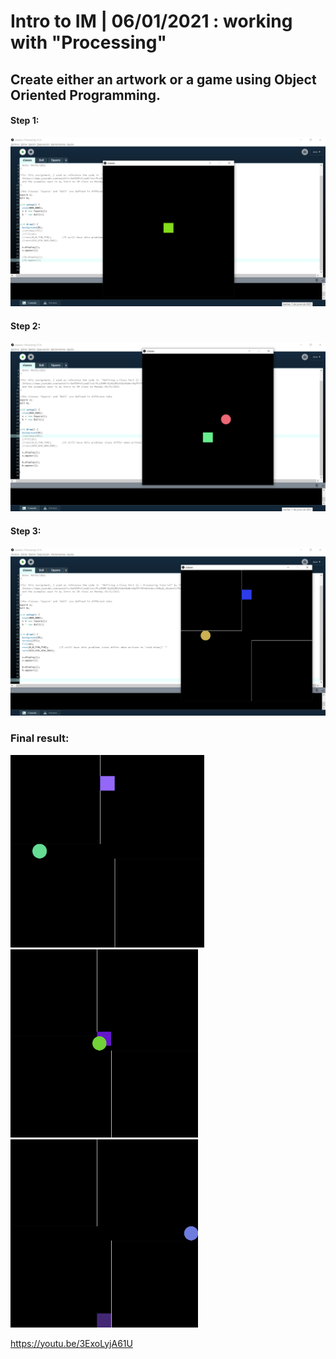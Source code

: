 # Intro to IM | 06/01/2021 : working with "Processing"

## Create either an artwork or a game using Object Oriented Programming.


#### Step 1:
<img src="step1.png" width="800" />

#### Step 2:
<img src="step2.png" width="800" />


#### Step 3:
<img src="final.png" width="800" />

### Final result:
<img src="final1.png" width="310" /> <img src="final2.png" width="300" /> <img src="final3.png" width="300" />


https://youtu.be/3ExoLyjA61U




